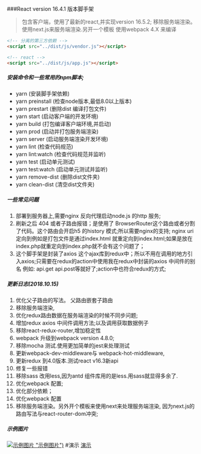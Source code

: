 ###React version 16.4.1 版本脚手架
> 包含客户端，使用了最新的react,并实现version 16.5.2;
> 移除服务端渲染。使用next.js来服务端渲染.另开一个模板
> 使用webpack 4.X 来编译
```html
<!-- 分离的第三方依赖 -->
<script src="../dist/js/vendor.js"></script>

<!-- react -->
<script src="../dist/js/app.js"></script>
```
##### 安装命令和一些常用的npm脚本;
- yarn    (安装脚手架依赖)
- yarn preinstall    (检查node版本,最低8.0以上版本)
- yarn prestart    (删除dist 编译打包文件)
- yarn start (启动客户端的开发环境)
- yarn build (打包编译客户端环境,并启动)
- yarn prod (启动并打包服务端渲染)
- yarn server (启动服务端渲染开发环境)
- yarn lint (检查代码规范)
- yarn lint:watch (检查代码规范并监听)
- yarn test (启动单元测试)
- yarn test:watch (启动单元测试并监听)
- yarn remove-dist (删除dist文件夹)
- yarn clean-dist (清空dist文件夹)
##### 一些常见问题
1. 部署到服务器上,需要nginx 反向代理启动node.js 的http 服务;
2. 刷新之后 404 或者子路由报错；是使用了 BrowserRouter这个路由或者分割了代码。这个路由会开启h5 的history 模式;所以需要nginx的支持; nginx uri 定向到例如是打包文件是通过index.html 就重定向到index.html;如果是放在index.php就重定向到index.php就不会有这个问题了；
3. 这个脚手架是封装了axios 这个ajax库到redux中；所以不用在调用的地方引入axios;只需要在redux的action中使用我在redux中封装的axios 中间件的别名  例如: api.get api.post等就好了;action中也符合redux的方式;
##### 更新日志(2018.10.15)
1. 优化父子路由的写法。 父路由嵌套子路由
2. 移除服务端渲染,
3. 优化redux路由数据在服务端渲染的时候不同步问题;
4. 增加redux axios 中间件调用方法;以及调用获取数据例子
5. 移除react-redux-router,增加稳定性
6. webpack 升级到webpack version 4.8.0;
7. 移除mocha 测试.使用更加简单的jest来处理测试
8. 更新webpack-dev-middleware与 webpack-hot-middleware,
9. 更新redux 到4.0版本.测试react v16.3新api
10. 修复一些报错
11. 移除sass 改用less,因为antd 组件库用的是less.用sass就显得多余了.
12. 优化webpack 配置;
13. 优化部分依赖；
14. 优化webpack 配置
15. 移除服务端渲染。另外开个模板来使用next来处理服务端渲染, 因为next.js的路由写法与react-router-dom冲突;
##### 示例图片
[![示例图片](./screen/1.gif) "示例图片")](https://whevether.github.io/react-template "示例")
#演示
[演示](https://whevether.github.io/react-template "演示")